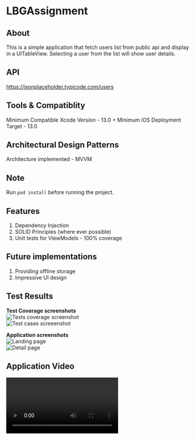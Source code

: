 # LBGAssignment

## About
This is a simple application that fetch users list from public api and display in a UITableView. Selecting a user from the list will show user details.

## API 
https://jsonplaceholder.typicode.com/users

## Tools & Compatiblity
Minimum Compatible Xcode Version - 13.0 +
Minimum iOS Deployment Target - 13.0

## Architectural Design Patterns
Architecture implemented - MVVM

## Note
Run ```pod install``` before running the project.

## Features 
1. Dependency Injection
1. SOLID Principles (where ever possible)
1. Unit tests for ViewModels - 100% coverage

## Future implementations
1. Providing offline storage
1. Impressive UI design

## Test Results
**Test Coverage screenshots**
<BR>
  ![Tests coverage screenshot](https://github.com/niroshapdev/LBGAssignment/blob/master/AppDemo/4.TestsCoverageScreenshot.png)
<BR>
  ![Test cases screeenshot](https://github.com/niroshapdev/LBGAssignment/blob/master/AppDemo/5.TestsCases_PassScreenshot.png)

**Application screenshots**
<BR>
  ![Landing page](https://github.com/niroshapdev/LBGAssignment/blob/master/AppDemo/1.LandingPage.png)
<BR>
  ![Detail page](https://github.com/niroshapdev/LBGAssignment/blob/master/AppDemo/2.DetailPage.png)

## Application Video
![App video](https://github.com/niroshapdev/LBGAssignment/blob/master/AppDemo/3.App_Demo_Video.mp4)
